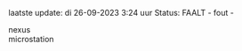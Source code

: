 laatste update: 
di 26-09-2023  3:24   uur 
Status: FAALT - fout - 
<div class="service R">nexus</div><div class="service Y">microstation</div>